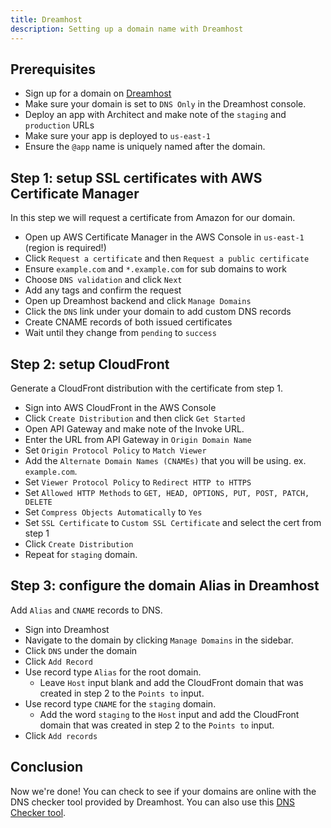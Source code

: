 ```yaml
---
title: Dreamhost
description: Setting up a domain name with Dreamhost
---
```


## Prerequisites

- Sign up for a domain on [Dreamhost](https://www.dreamhost.com/domains/)
- Make sure your domain is set to `DNS Only` in the Dreamhost console.
- Deploy an app with Architect and make note of the `staging` and `production` URLs
- Make sure your app is deployed to `us-east-1`
- Ensure the `@app` name is uniquely named after the domain.

## Step 1: setup SSL certificates with AWS Certificate Manager

In this step we will request a certificate from Amazon for our domain.

- Open up AWS Certificate Manager in the AWS Console in `us-east-1` (region is required!)
- Click `Request a certificate` and then `Request a public certificate`
- Ensure `example.com` and `*.example.com` for sub domains to work
- Choose `DNS validation` and click `Next`
- Add any tags and confirm the request
- Open up Dreamhost backend and click `Manage Domains`
- Click the `DNS` link under your domain to add custom DNS records
- Create CNAME records of both issued certificates
- Wait until they change from `pending` to `success`

## Step 2: setup CloudFront

Generate a CloudFront distribution with the certificate from step 1.

- Sign into AWS CloudFront in the AWS Console
- Click `Create Distribution` and then click `Get Started`
- Open API Gateway and make note of the Invoke URL.
- Enter the URL from API Gateway in `Origin Domain Name`
- Set `Origin Protocol Policy` to `Match Viewer`
- Add the `Alternate Domain Names (CNAMEs)` that you will be using. ex. `example.com`.
- Set `Viewer Protocol Policy` to `Redirect HTTP to HTTPS`
- Set `Allowed HTTP Methods` to `GET, HEAD, OPTIONS, PUT, POST, PATCH, DELETE`
- Set `Compress Objects Automatically` to `Yes`
- Set `SSL Certificate` to `Custom SSL Certificate` and select the cert from step 1
- Click `Create Distribution`
- Repeat for `staging` domain.

## Step 3: configure the domain Alias in Dreamhost

Add `Alias` and `CNAME` records to DNS.

- Sign into Dreamhost
- Navigate to the domain by clicking `Manage Domains` in the sidebar.
- Click `DNS` under the domain
- Click `Add Record`
- Use record type `Alias` for the root domain.
    - Leave `Host` input blank and add the CloudFront domain that was created in step 2 to the `Points to` input.
- Use record type `CNAME` for the `staging` domain.
    - Add the word `staging` to the `Host` input and add the CloudFront domain that was created in step 2 to the `Points to` input.
- Click `Add records`

## Conclusion

Now we're done! You can check to see if your domains are online with the DNS checker tool provided by Dreamhost. You can also use this [DNS Checker tool](https://dnschecker.org/).
